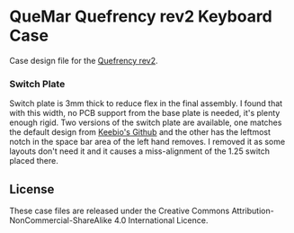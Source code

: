 QueMar Quefrency rev2 Keyboard Case
=======================

Case design file for the [Quefrency rev2](https://keeb.io/products/quefrency-rev-2-60-65-split-staggered-keyboard). 

### Switch Plate

Switch plate is 3mm thick to reduce flex in the final assembly. I found that with this width, no PCB support from the base plate is needed, it's plenty enough rigid.
Two versions of the switch plate are available, one matches the default design from [Keebio's Github](https://github.com/keebio/quefrency-case/tree/master/rev2) and the other has the leftmost notch in the space bar area of the left hand removes. I removed it as some layouts don't need it and it causes a miss-alignment of the 1.25 switch placed there.


License
-------
These case files are released under the Creative Commons Attribution-NonCommercial-ShareAlike 4.0 International Licence.

